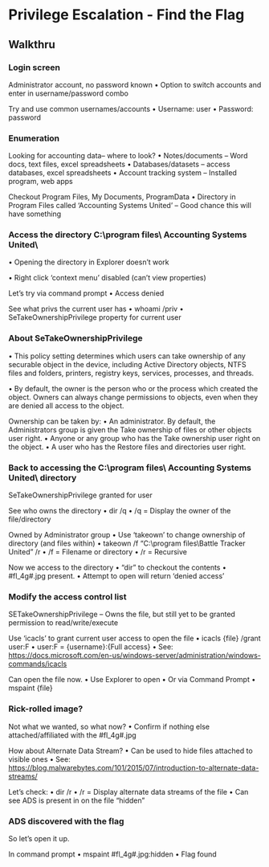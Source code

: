 # Privilege Escalation - Find the Flag

## Walkthru


### Login screen
Administrator account, no password known
•	Option to switch accounts and enter in username/password combo

Try and use common usernames/accounts
•	Username: user
•	Password: password


### Enumeration
Looking for accounting data– where to look?
•	Notes/documents – Word docs, text files, excel spreadsheets
•	Databases/datasets – access databases, excel spreadsheets
•	Account tracking system – Installed program, web apps

Checkout Program Files, My Documents, ProgramData
•	Directory in Program Files called ‘Accounting Systems United’ – Good chance this will have something

### Access the directory C:\program files\ Accounting Systems United\
•	Opening the directory in Explorer doesn’t work

•	Right click ‘context menu’ disabled (can’t view properties)

Let’s try via command prompt
•	Access denied

See what privs the current user has
•	whoami /priv
•	SeTakeOwnershipPrivilege property for current user

### About SeTakeOwnershipPrivilege
•	This policy setting determines which users can take ownership of any securable object in the device, including Active Directory objects, NTFS files and folders, printers, registry keys, services, processes, and threads.

•	By default, the owner is the person who or the process which created the object. Owners can always change permissions to objects, even when they are denied all access to the object.

Ownership can be taken by:
•	An administrator. By default, the Administrators group is given the Take ownership of files or other objects user right.
•	Anyone or any group who has the Take ownership user right on the object.
•	A user who has the Restore files and directories user right.

### Back to accessing the C:\program files\ Accounting Systems United\ directory
SeTakeOwnershipPrivilege granted for user

See who owns the directory
•	dir /q
•	/q = Display the owner of the file/directory

Owned by Administrator group
•	Use ‘takeown’ to change ownership of directory (and files within)
•	takeown /f “C:\program files\Battle Tracker United” /r
•	/f = Filename or directory
•	/r = Recursive

Now we access to the directory
•	“dir” to checkout the contents
•	#fl_4g#.jpg present.
•	Attempt to open will return ‘denied access’


### Modify the access control list
SETakeOwnershipPrivilege – Owns the file, but still yet to be granted permission to read/write/execute

Use ‘icacls’ to grant current user access to open the file
•	icacls {file} /grant user:F
•	user:F = {username}:{Full access}
•	See: https://docs.microsoft.com/en-us/windows-server/administration/windows-commands/icacls

Can open the file now.
•	Use Explorer to open
•	Or via Command Prompt
•	mspaint {file}


### Rick-rolled image?
Not what we wanted, so what now?
•	Confirm if nothing else attached/affiliated with the #fl_4g#.jpg

How about Alternate Data Stream?
•	Can be used to hide files attached to visible ones
•	See: https://blog.malwarebytes.com/101/2015/07/introduction-to-alternate-data-streams/

Let’s check:
•	dir /r
•	/r = Display alternate data streams of the file
•	Can see ADS is present in on the file “hidden”

### ADS discovered with the flag
So let’s open it up.

In command prompt
•	mspaint #fl_4g#.jpg:hidden
•	Flag found
